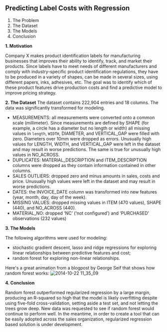 ## Predicting Label Costs with Regression

1. The Problem
2. The Dataset
3. The Models
4. Conclusion

**1. Motivation**

Company X makes product identification labels for manufacturing businesses that improves their ability to identify, track, and market their products. Since labels have to meet needs of different manufacturers and comply with industry-specific product identification regulations, they have to be produced in a variety of shapes, can be made in several sizes, using different papers, inks, adhesives, etc. The goal was to identify which of these product features drive production costs and find a predictive model to improve pricing strategy. 

**2. The Dataset**
The dataset contains 222,904 entries and 18 columns. The data was significantly transformed for modeling.

* MEASUREMENTS: all measurements were converted onto a common scale (millimeter). Since measurements are defined by SHAPE (for example, a circle has a diameter but no length or width) all missing values in `length`, `WIDTH`, DIAMETER, and VERTICAL_GAP were filled with zero. Diameters over 10mm were dropped as errors. Unusually high values for LENGTH, WIDTH, and VERTICAL_GAP were left in the dataset and may result in worse predictions. The same is true for unusually high values in NO_ACROSS.
* DUPLICATES: MATERIAL_DESCRIPTION and ITEM_DESCRIPTION columns were dropped as they contain information contained in other columns.
* SALES OUTLIERS: dropped zero and minus amounts in sales, costs and price. Unusually high values were left in the dataset and may result in worse predictions.
* DATES: the INVOICE_DATE column was transformed into new features (year, month, day, day of the week).
* MISSING VALUES: dropped missing values in ITEM (470 values), SHAPE (440), and NO_ACROSS (440).
* MATERIAL_NO: dropped ‘NC’ (‘not configured’) and ‘PURCHASED’ observations (232 values)

**3. The Models**

The following algorithms were used for modeling:
* stochastic gradient descent, lasso and ridge regressions for exploring linear relationships between predictive features and cost;
* random forest for exploring non-linear relationships.

Here's a great animation from a blogpost by George Seif that shows how random forest works: 
![2014-10-22 11_35_09](https://cdn-images-1.medium.com/max/1760/1*9kACduxnce_JdTrftM_bsA.gif)

**4. Conclusion**

Random forest outperformed regularized regression by a large margin, producing an R-squared so high that the model is likely overfitting despite using five-fold cross-validation, setting aside a test set, and not letting the trees grow deep. New data was requested to see if random forest would continue to perform well. In the meantime, in order to create a tool that can be easily adopted across the sales organization, regularized regression based solution is under development.


